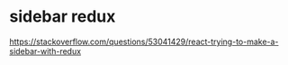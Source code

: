 # sidebar redux

https://stackoverflow.com/questions/53041429/react-trying-to-make-a-sidebar-with-redux

